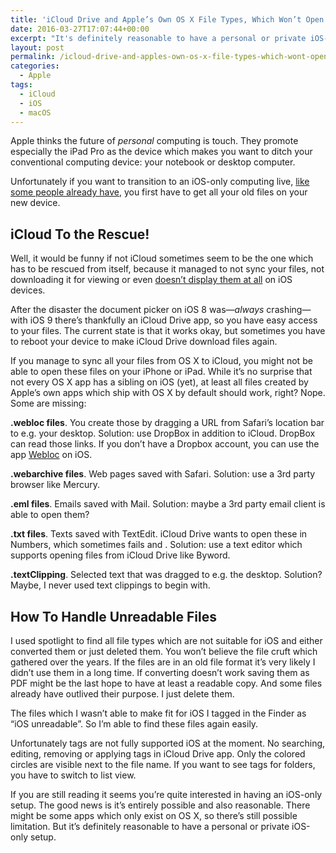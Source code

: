 ```yaml
---
title: 'iCloud Drive and Apple’s Own OS X File Types, Which Won’t Open on iOS'
date: 2016-03-27T17:07:44+00:00
excerpt: "It's definitely reasonable to have a personal or private iOS-only setup. You just have to be aware some OS X files won't open on iOS."
layout: post
permalink: /icloud-drive-and-apples-own-os-x-file-types-which-wont-open-on-ios
categories:
  - Apple
tags:
  - iCloud
  - iOS
  - macOS
---
```

Apple thinks the future of _personal_ computing is touch. They promote especially the iPad Pro as the device which makes you want to ditch your conventional computing device: your notebook or desktop computer.

Unfortunately if you want to transition to an iOS-only computing live, [like some people already have](https://www.macstories.net/stories/ipad-air-2-review-why-the-ipad-became-my-main-computer/), you first have to get all your old files on your new device.

## iCloud To the Rescue!

Well, it would be funny if not iCloud sometimes seem to be the one which has to be rescued from itself, because it managed to not sync your files, not downloading it for viewing or even [doesn’t display them at all](https://michaelnordmeyer.github.io/icloud-drive-display-files) on iOS devices.

After the disaster the document picker on iOS 8 was—_always_ crashing—with iOS 9 there’s thankfully an iCloud Drive app, so you have easy access to your files. The current state is that it works okay, but sometimes you have to reboot your device to make iCloud Drive download files again.

If you manage to sync all your files from OS X to iCloud, you might not be able to open these files on your iPhone or iPad. While it’s no surprise that not every OS X app has a sibling on iOS (yet), at least all files created by Apple’s own apps which ship with OS X by default should work, right? Nope. Some are missing:

**.webloc files**. You create those by dragging a URL from Safari’s location bar to e.g. your desktop. Solution: use DropBox in addition to iCloud. DropBox can read those links. If you don’t have a Dropbox account, you can use the app [Webloc](https://itunes.apple.com/us/app/webloc-tool/id568835112?mt=8) on iOS.

**.webarchive files**. Web pages saved with Safari. Solution: use a 3rd party browser like Mercury.

**.eml files**. Emails saved with Mail. Solution: maybe a 3rd party email client is able to open them?

**.txt files**. Texts saved with TextEdit. iCloud Drive wants to open these in Numbers, which sometimes fails and . Solution: use a text editor which supports opening files from iCloud Drive like Byword.

**.textClipping**. Selected text that was dragged to e.g. the desktop. Solution? Maybe, I never used text clippings to begin with.

## How To Handle Unreadable Files

I used spotlight to find all file types which are not suitable for iOS and either converted them or just deleted them. You won’t believe the file cruft which gathered over the years. If the files are in an old file format it’s very likely I didn’t use them in a long time. If converting doesn’t work saving them as PDF might be the last hope to have at least a readable copy. And some files already have outlived their purpose. I just delete them.

The files which I wasn’t able to make fit for iOS I tagged in the Finder as “iOS unreadable”. So I’m able to find these files again easily.

Unfortunately tags are not fully supported iOS at the moment. No searching, editing, removing or applying tags in iCloud Drive app. Only the colored circles are visible next to the file name. If you want to see tags for folders, you have to switch to list view.

If you are still reading it seems you’re quite interested in having an iOS-only setup. The good news is it’s entirely possible and also reasonable. There might be some apps which only exist on OS X, so there’s still possible limitation. But it’s definitely reasonable to have a personal or private iOS-only setup.